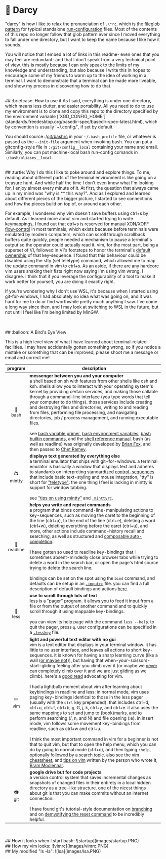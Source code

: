 
# :womans_hat: Darcy

"darcy" is how I like to relax the pronunciation of `.\*rc`, which is the [fileglob pattern](tldp.org/LDP/GNU-Linux-Tools-Summary/html/x11655.htm) for typical standalone [run-configuration](wikipedia.org/wiki/Configuration_file) files. Most of the contents of this repo no longer follow that glob pattern ever since I moved everything to fall under one directory, but I want to keep the name because I like how it sounds.

You will notice that I embed a lot of links in this readme- even ones that you may feel are redundant- and that I don't speak from a very technical point of view. this is mostly because I can only speak to the limits of my knowledge and understanding, but also because I write this in hopes to encourage some of my friends to warm up to the idea of working in a terminal. I want to demonstrate that a terminal can be made more liveable, and show my process in discovering how to do that.

<br>
## :briefcase: How to use it
As I said, everything is under one directory, which means less clutter, and easier portability. All you need to do to use my environment is to clone and copy this repo to the directory specified by the environment variable [`XGD_CONFIG_HOME`](standards.freedesktop.org/basedir-spec/basedir-spec-latest.html), which by convention is usually `~/.config/`, if set by default.

You should source :/[git/bashrc](git/bashrc) in your `~/.bash_profile` file, or whatever is passed as the `--init-file` argument when invoking bash. You can put a gitconfig-style file in `:/git/config__local` containing your name and email. Similarly, you can put machine-local bash run-config comands in `:/bash/aliases__local`.

<br>
## :turtle: Why I do this
I like to poke around and explore things. To me, reading about different parts of the terminal environment is like going on a treasure hunt. And while half the time I don't even know what I'm looking for, I enjoy almost every minute of it. At first, the question that always came up in my mind was "why is *<thing that doesn't follow conventions of modern applications>* this way?". And as I explored and learned about different pieces of the bigger picture, I started to see connections and how the pieces build on top of, or around each other.

For example, I wondered why vim doesn't save buffers using ctrl+s by default. As I learned more about vim and started trying to write keymappings, I found out that ctrl+s is reserved for manual [XON/XOFF flow-control](wikipedia.org/wiki/Software_flow_control) in most terminals, which exists because before terminals were emulated by modern computers, which can scroll through scrollback buffers quite quickly, people needed a mechanism to pause a terminal's output so the operator could actually read it. vim, for the most part, being a superset of VI, followed in VI's footsteps to honor the terminal's [default ownership](retrocomputing.stackexchange.com/questions/7263/history-of-ctrl-s-and-ctrl-q-for-flow-control) of that key-sequence. I found that this behaviour could be disabled using the stty (set teletype) command, which allowed me to map the update command in vim to ctrl+s. As an aside, if there are any hardcore vim users shaking their fists right now saying I'm using vim wrong, I disagree. I think that if you leverage the configurability of a tool to make it work better for yourself, you are doing it exactly right.

If you're wondering why I don't use WSL, it's because when I started using git-for-windows, I had absolutely no idea what was going on, and it was hard for me to do or find worthwhile pretty much anything I saw. I've come a long way since then, and I may look at switching to WSL in the future, but not until I feel like I'm being limited by MinGW.

<br>
<br>
## :balloon: A Bird's Eye View

This is a high level view of what I have learned about terminal-related facilities. I may have accidentally gotten something wrong, so if you notice a mistake or something that can be improved, please shoot me a message or email and correct me!

program                 | description
:----------------------:| -------------------------
:shell:<br>bash         | <b>messenger between you and your computer</b><br>a shell based on sh with features from other shells like csh and ksh. shells allow you to interact with your operating system's kernel by providing certain services, and making those callable through a command-line interface (you type words that tell your computer to do things). those services include creating and destroying files and directories, writing to and reading from files, performing file processing, and navigating directories, job / process management, and running executable files.<br><br>see [bash variable primer](compciv.org/topics/bash/variables-and-substitution/), [bash environment variables](gnu.org/software/bash/manual/html_node/Bash-Variables.html), [bash builtin commands](tldp.org/LDP/abs/html/internal.html), and the [shell reference manual](tldp.org/LDP/abs/html/refcards.html). bash (as well as readline) was originally developed by [Brian Fox](wikipedia.org/wiki/Brian_Fox_(computer_programmer)), and then passed to [Chet Ramey](tiswww.case.edu/php/chet/).
:tv:<br>mintty          | <b>displays text generated by everything else</b><br>a terminal emulator that ships with git-for-windows. a terminal emulator is basically a window that displays text and adheres to standards on interpreting standardized [control-sequences](xfree86.org/current/ctlseqs.html) that include basic text-styling and mouse integration, "tty" is short for ["teletype"](wikipedia.org/wiki/Teleprinter). the one thing I feel is lacking in mintty is support for window tabbing.<br><br>see ["tips on using mintty"](github.com/mintty/mintty/wiki/Tips) and [`.minttyrc`](mintty.github.io/mintty.1.html).
:train:<br>readline     | <b>helps you write and repeat commands</b><br>a program that binds command-line-manipulating actions to key-sequences, such as moving the caret to the beginning of the line (ctrl+a), to the end of the line (ctrl+e), deleting a word (ctrl+w), deleting everything before the caret (ctrl+u), and more, other actions include command-history recall and searching, as well as structured and [composable auto-completion](gnu.org/software/bash/manual/html_node/Programmable-Completion.html).<br><br>I have gotten so used to readline key-bindings that I sometimes absent-mindedly close browser tabs while trying to delete a word in the search bar, or open the page's html source trying to delete the search line.<br><br>bindings can be set on the spot using the `bind` command, and defaults can be setup in an [`.inputrc`](gnu.org/software/bash/manual/html_node/Readline-Init-File.html) file. you can find a full description of default bindings and actions [here](gnu.org/software/bash/manual/html_node/Bindable-Readline-Commands.html).
:scroll:<br>less        | <b>use to scroll through lots of text</b><br>less is a "pager" program. it allows you to feed it input from a file or from the output of another command and to quickly scroll through it using mappable key-bindings.<br><br>you can view its help page with the command `less --help`. to quit the pager, press `q`. user configurations can be specified in a [`.lesskey`](linux.die.net/man/1/lesskey) file.
:pencil2:<br>vim        | <b>light and powerful text editor with no gui</b><br>vim is a text editor that displays in your terminal window. it has little to no user interface, and leaves all actions to short key-sequences. it is known for having a sharp learning curve (like a wall ([or maybe not](thoughtbot.com/blog/the-vim-learning-curve-is-a-myth))), but having that when-your-scissors-start-gliding feeling after you climb over it (or maybe we [never can](stackoverflow.com/a/1220118/11107541) completely climb over it and we are just gliding as we climb). here's a [good read](csswizardry.com/2014/06/vim-for-people-who-think-things-like-vim-are-weird-and-hard/) advocating for vim.<br><br>I had a lightbulb moment about vim after learning about keybindings in readline and less: in normal mode, vim uses paging key-bindings identical to those in the less pager (usually with the `ctrl` key prepended). that includes ctrl+d, ctrl+u, ctrl+f, ctrl+b, g, G, j, k, ctrl+y, and ctrl+e. it also uses the same mappings to set and jump to (book)marks, and to perform searching (/, n, and N) and file opening (:e). in insert mode, vim follows some movement key-bindings from readline, such as ctrl+w and ctrl+u.<br><br>I think the most important command in vim for a beginner is not that to quit vim, but that to open the help menu, which you can do by going to normal mode (ctrl+c), and then typing `:help`, optionally followed by a search topic. also see the [vim cheatsheet](www.fprintf.net/vimCheatSheet.html), and [tips on vim](moolenaar.net/habits.html) written by the person who wrote it, [Bram Moolenaar](wikipedia.org/wiki/Bram_Moolenaar).
:camera:<br>git         | <b>google drive but for code projects</b><br>a version control system that saves incremental changes as snapshots of changed files in their entirety in a local hidden directory as a tree-like structure. one of the nicest things about git is that you can make commits without an internet connection.<br><br>I have found git's tutorial-style documentation on [branching](git-scm.com/book/en/v2/Git-Branching-Branches-in-a-Nutshell) and on [demystifying the reset command](git-scm.com/book/en/v2/Git-Tools-Reset-Demystified) to be incredibly helpful.

<br>
<br>
## How it looks when I start bash:
![startup](images/startup.PNG)

<br>
## How my vim looks:
![vimrc](images/vimrc.PNG)

<br>
## My modified "ls -la":
![lsa](images/lsa.PNG)
